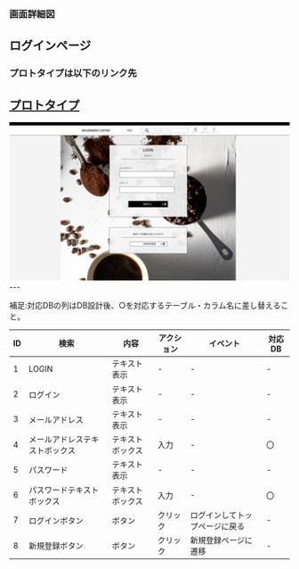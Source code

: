 ### 画面詳細図
## ログインページ
### プロトタイプは以下のリンク先
[プロトタイプ](https://www.figma.com/file/Oa2XrfbS2Hee9dSI9acZXo/coffee?node-id=0%3A1)
---
<img src="./img/ログインページ.png" width="800">
---

補足:対応DBの列はDB設計後、○を対応するテーブル・カラム名に差し替えること。

| ID | 検索 | 内容 | アクション | イベント | 対応DB |
|---|---|---|---|---|---|
|1|LOGIN|テキスト表示|-|-|-|
|2|ログイン|テキスト表示|-|-|-|
|3|メールアドレス|テキスト表示|-|-|-|
|4|メールアドレステキストボックス|テキストボックス|入力|-|〇|
|5|パスワード|テキスト表示|-|-|-|
|6|パスワードテキストボックス|テキストボックス|入力|-|〇|
|7|ログインボタン|ボタン|クリック|ログインしてトップページに戻る|-|
|8|新規登録ボタン|ボタン|クリック|新規登録ページに遷移|-|

